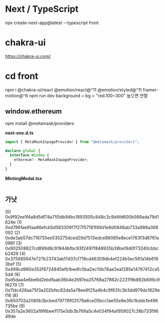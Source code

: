 # Next / TypeScript

npx create-next-app@latest --typescript front

# chakra-ui

https://chakra-ui.com/

# cd front

npm i @chakra-ui/react @emotion/react@^11 @emotion/styled@^11 framer-motion@^6
npm run dev
background = bg = "red.100~300" 높으면 연함

## window.ethereum

npm install @metamask/providers

**next-env.d.ts**

```typescript
import { MetaMaskInpageProvider } from "@metamask/providers";

declare global {
  interface Window {
    ethereum?: MetaMaskInpageProvider;
  }
}
```

**MintingModal.tsx**

```typescript

```

## 가낫

(0) 0x9f92ee1f4a8d5df74a755db94bc1893505c848c3c9d4fd600b566ada79d1624e
(1) 0xd796fae91aa86efcb5d583309f7f27f57181f49d1e8d0846ab733a986a368092
(2) 0xde3ab57dc716755ee535275dced29d7513edce88085e8ece1763f3d8761a096f
(3) 0x902508827cd899d6c91944bfbc93f2497f848935b38be19d0f73240cbbcb2429
(4) 0x375685947e727b23743ab17d37cf718cd46309db4ef224b5ec561a14b6163bef
(5) 0x499cd980e352f8724845efb1bedfc5ba2ec10b76ae2eaf285e14767412ca55d4
(6) 0xd5daa4e6be9d2ebdfaab36b4e2697ea25768a27862c2231f9b892b696c9f6279
(7) 0x11dc428aa75f3a202bfec82da5a78ee9f25a4b4c9f631c3b3dd979dc1629ef16
(8) 0x850702a2080b3bcbed79776f02579a6ce05bcc1ae55e8e36c1bddcfe496735be
(9) 0x357a2e3602a19f6bee1175e3db3b769a5c4e034f94af958027c38b733f9649de
